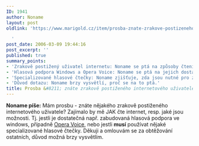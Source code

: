 ```yaml
---
ID: 1941
author: Noname
layout: post
oldlink: 'https://www.marigold.cz/item/prosba-znate-zrakove-postizeneho-internetoveho-uzivatele

  '
post_date: 2006-03-09 19:44:16
post_excerpt: ''
published: true
summary_points:
- 'Zrakově postižený uživatel internetu: Noname se ptá na způsoby čtení webu.'
- 'Hlasová podpora Windows a Opera Voice: Noname se ptá na jejich dostatečnost.'
- 'Specializované hlasové čtečky: Noname zjišťuje, zda jsou nutné pro zrakově postižené.'
- 'Důvod dotazu: Noname brzy vysvětlí, proč se na to ptá.'
title: Prosba &#8211; znáte zrakově postiženého internetového uživatele?
---
```


<p><strong>Noname píše:</strong> Mám prosbu - znáte nějakého zrakově postiženého internetového uživatele? Zajímalo by mě JAK čte internet, resp. jaké jsou možnosti. Tj. jestli je dostatečná např. zabudovaná hlasová podpora ve windows, případně <a href="http://opera.com/voice/">Opera Voice</a>, nebo jestli <strong>musí</strong> používat nějaké specializované hlasové čtečky. Děkuji a omlouvám se za obtěžování ostatních, důvod možná brzy vysvětlím.</p>